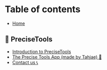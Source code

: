 # Table of contents

* [Home](README.md)

## 🎯 PreciseTools

* [Introduction to PreciseTools](precisetools/readme.md)
* [The Precise Tools App (made by Tahjae) 📱](precisetools/the-precise-tools-app-made-by-tahjae.md)
* [Contact us 📞](precisetools/contact-us.md)

